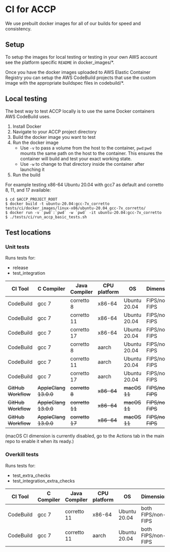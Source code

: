 # CI for ACCP
We use prebuilt docker images for all of our builds for speed and consistency.

## Setup
 To setup the images for local testing or testing in your own AWS account see
the platform specific `README` in docker_images/*.

Once you have the docker images uploaded to AWS Elastic Container Registry you
can setup the AWS CodeBuild projects that use the custom image with the
appropriate buildspec files in codebuild/*.

## Local testing
The best way to test ACCP locally is to use the same Docker containers AWS
CodeBuild uses.
1. Install Docker
2. Navigate to your ACCP project directory
3. Build the docker image you want to test
4. Run the docker image
   *   Use `-v` to pass a volume from the host to the container, `pwd`:`pwd`
       mounts the same path on the host to the container. This ensures the
       container will build and test your exact working state.
   *  Use `-w` to change to that directory inside the container after launching
      it
5. Run the build

For example testing x86-64 Ubuntu 20.04 with gcc7 as default and corretto 8, 11, and 17 available:
```
$ cd $ACCP_PROJECT_ROOT
$ docker build -t ubuntu-20.04:gcc-7x_corretto tests/ci/docker_images/linux-x86/ubuntu-20.04_gcc-7x_corretto/
$ docker run -v `pwd`:`pwd` -w `pwd` -it ubuntu-20.04:gcc-7x_corretto
$ ./tests/ci/run_accp_basic_tests.sh
```

## Test locations
### Unit tests
Runs tests for:
* release
* test_integration

CI Tool|C Compiler|Java Compiler|CPU platform|OS|Dimensions
------------ | -------------| -------------| -------------|-------------|-------------
CodeBuild|gcc 7|corretto 8|x86-64|Ubuntu 20.04|FIPS/non-FIPS
CodeBuild|gcc 7|corretto 11|x86-64|Ubuntu 20.04|FIPS/non-FIPS
CodeBuild|gcc 7|corretto 17|x86-64|Ubuntu 20.04|FIPS/non-FIPS
CodeBuild|gcc 7|corretto 8|aarch|Ubuntu 20.04|FIPS/non-FIPS
CodeBuild|gcc 7|corretto 11|aarch|Ubuntu 20.04|FIPS/non-FIPS
CodeBuild|gcc 7|corretto 17|aarch|Ubuntu 20.04|FIPS/non-FIPS
~~GitHub Workflow~~|~~AppleClang 13.0.0~~|~~corretto 8~~|~~x86-64~~|~~macOS 11~~|~~FIPS/non-FIPS~~
~~GitHub Workflow~~|~~AppleClang 13.0.0~~|~~corretto 11~~|~~x86-64~~|~~macOS 11~~|~~FIPS/non-FIPS~~
~~GitHub Workflow~~|~~AppleClang 13.0.0~~|~~corretto 17~~|~~x86-64~~|~~macOS 11~~|~~FIPS/non-FIPS~~

(macOS CI dimension is currently disabled, go to the Actions tab in the main repo to enable it when its ready.)


### Overkill tests
Runs tests for:
* test_extra_checks
* test_integration_extra_checks

CI Tool|C Compiler|Java Compiler|CPU platform|OS|Dimensions
------------ | -------------| -------------| -------------|-------------|-------------
CodeBuild|gcc 7|corretto 11|x86-64|Ubuntu 20.04|both FIPS/non-FIPS
CodeBuild|gcc 7|corretto 11|aarch|Ubuntu 20.04|both FIPS/non-FIPS
